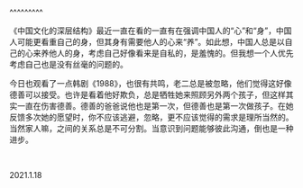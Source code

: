 
<BlogInfo title="以己心养己身" author="小格" pv=0 read_times=0 pre_cost_time=16 category="总结" tag_list="[]" create_time="2022.01.18 22:03:00" update_time="2022.01.18 22:24:00" />

^^^^^^^^^
<p>《中国文化的深层结构》最近一直在看的一直有在强调中国人的&ldquo;心&rdquo;和&ldquo;身&rdquo;，中国人可能更看重自己的身，但其身有需要他人的心来&ldquo;养&rdquo;。如此想，中国人总是以自己的心来养他人的身，考虑自己好像看来是自私的，是羞愧的。但我想一个人优先考虑自己也是没有丝毫的问题的。<br />
今日也观看了一点韩剧《1988》，也很有共鸣，老二总是被忽略，他们觉得这好像德善可以接受。也许是看着他好欺负，总是牺牲她来照顾另外两个孩子，但这样其实一直在伤害德善。德善的爸爸说他也是第一次，但德善也是第一次做孩子。在她反馈多次她的愿望时，你不应该逃避，忽略，更不应该觉得的需求是理所当然的。当然家人嘛，之间的关系总是不可分割。当意识到问题能够彼此沟通，倒也是一种进步。</p>

<p>&nbsp;</p>

<p>2021.1.18</p>
